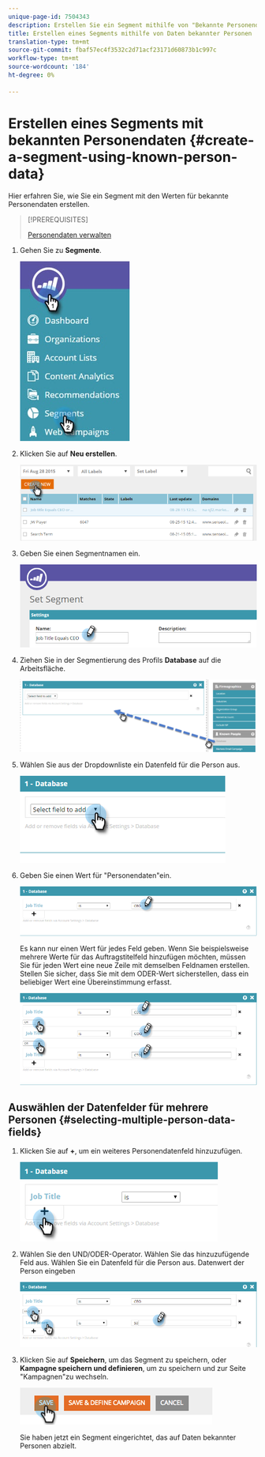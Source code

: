 ```yaml
---
unique-page-id: 7504343
description: Erstellen Sie ein Segment mithilfe von "Bekannte Personendaten - Marketing-Dokumente - Produktdokumentation"
title: Erstellen eines Segments mithilfe von Daten bekannter Personen
translation-type: tm+mt
source-git-commit: fbaf57ec4f3532c2d71acf23171d60873b1c997c
workflow-type: tm+mt
source-wordcount: '184'
ht-degree: 0%

---
```



# Erstellen eines Segments mit bekannten Personendaten {#create-a-segment-using-known-person-data}

Hier erfahren Sie, wie Sie ein Segment mit den Werten für bekannte Personendaten erstellen.

>[!PREREQUISITES]
>
>[Personendaten verwalten](/help/marketo/product-docs/web-personalization/using-web-segments/manage-person-data.md)

1. Gehen Sie zu **Segmente**.

   ![](assets/new-dropdown-segments-hand-2.jpg)

1. Klicken Sie auf **Neu erstellen**.

   ![](assets/image2015-8-28-13-3a19-3a59.png)

1. Geben Sie einen Segmentnamen ein.

   ![](assets/image2015-8-28-13-3a2-3a59.png)

1. Ziehen Sie in der Segmentierung des Profils **Database** auf die Arbeitsfläche.

   ![](assets/four-1.png)

1. Wählen Sie aus der Dropdownliste ein Datenfeld für die Person aus.

   ![](assets/five-1.png)

1. Geben Sie einen Wert für &quot;Personendaten&quot;ein.

   ![](assets/six.png)

   Es kann nur einen Wert für jedes Feld geben. Wenn Sie beispielsweise mehrere Werte für das Auftragstitelfeld hinzufügen möchten, müssen Sie für jeden Wert eine neue Zeile mit demselben Feldnamen erstellen. Stellen Sie sicher, dass Sie mit dem ODER-Wert sicherstellen, dass ein beliebiger Wert eine Übereinstimmung erfasst.

   ![](assets/seven-1.png)

## Auswählen der Datenfelder für mehrere Personen {#selecting-multiple-person-data-fields}

1. Klicken Sie auf **+**, um ein weiteres Personendatenfeld hinzuzufügen.

   ![](assets/eight.png)

1. Wählen Sie den UND/ODER-Operator. Wählen Sie das hinzuzufügende Feld aus. Wählen Sie ein Datenfeld für die Person aus. Datenwert der Person eingeben

   ![](assets/nine.png)

1. Klicken Sie auf **Speichern**, um das Segment zu speichern, oder **Kampagne speichern und definieren**, um zu speichern und zur Seite &quot;Kampagnen&quot;zu wechseln.

   ![](assets/image2014-11-19-19-3a48-3a20-1.png)

   Sie haben jetzt ein Segment eingerichtet, das auf Daten bekannter Personen abzielt.
